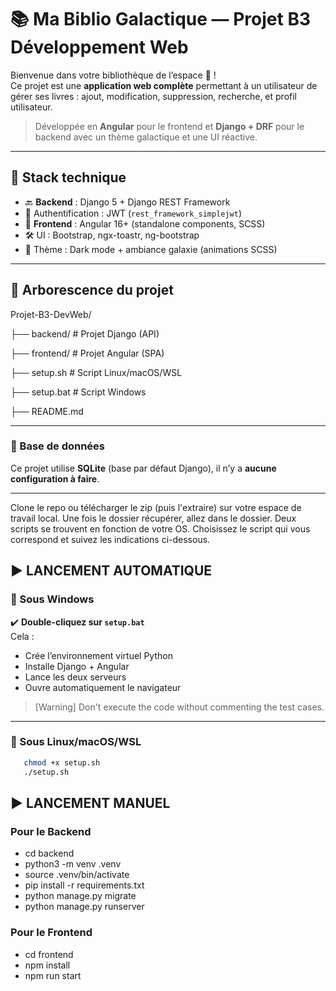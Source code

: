 # 📚 Ma Biblio Galactique — Projet B3 Développement Web

Bienvenue dans votre bibliothèque de l’espace 🌌 !  
Ce projet est une **application web complète** permettant à un utilisateur de gérer ses livres : ajout, modification, suppression, recherche, et profil utilisateur.  

> Développée en **Angular** pour le frontend et **Django + DRF** pour le backend avec un thème galactique et une UI réactive.

---

## 🔧 Stack technique

- 🔙 **Backend** : Django 5 + Django REST Framework
- 🔐 Authentification : JWT (`rest_framework_simplejwt`)
- 🎨 **Frontend** : Angular 16+ (standalone components, SCSS)
- 🛠️ UI : Bootstrap, ngx-toastr, ng-bootstrap
- 🌌 Thème : Dark mode + ambiance galaxie (animations SCSS)

---

## 📁 Arborescence du projet

Projet-B3-DevWeb/

├── backend/ # Projet Django (API)

├── frontend/ # Projet Angular (SPA)

├── setup.sh # Script Linux/macOS/WSL

├── setup.bat # Script Windows

├── README.md

---

### 💾 Base de données

Ce projet utilise **SQLite** (base par défaut Django), il n’y a **aucune configuration à faire**.

---

Clone le repo ou télécharger le zip (puis l'extraire) sur votre espace de travail local. Une fois le dossier récupérer, allez dans le dossier. 
Deux scripts se trouvent en fonction de votre OS. 
Choisissez le script qui vous correspond et suivez les indications ci-dessous.

## ▶️ LANCEMENT AUTOMATIQUE

### 🔹 Sous **Windows**

✔️ **Double-cliquez sur `setup.bat`**  
Cela :
- Crée l’environnement virtuel Python
- Installe Django + Angular
- Lance les deux serveurs
- Ouvre automatiquement le navigateur

> [Warning]
> Don't execute the code without commenting the test cases.

---

### 🔸 Sous **Linux/macOS/WSL**

```bash
   chmod +x setup.sh
   ./setup.sh
```

## ▶️ LANCEMENT MANUEL


### Pour le Backend
- cd backend
- python3 -m venv .venv
- source .venv/bin/activate
- pip install -r requirements.txt
- python manage.py migrate
- python manage.py runserver

### Pour le Frontend
- cd frontend
- npm install
- npm run start
